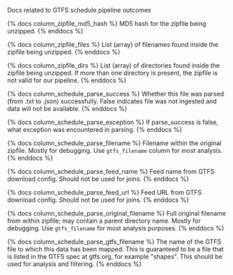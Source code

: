 Docs related to GTFS schedule pipeline outcomes

{% docs column_zipfile_md5_hash %}
MD5 hash for the zipfile being unzipped.
{% enddocs %}

{% docs column_zipfile_files %}
List (array) of filenames found inside the zipfile being unzipped.
{% enddocs %}

{% docs column_zipfile_dirs %}
List (array) of directories found inside the zipfile being unzipped.
If more than one directory is present, the zipfile is not valid for our pipeline.
{% enddocs %}

{% docs column_schedule_parse_success %}
Whether this file was parsed (from .txt to .json) successfully. False indicates file was not ingested and data will not be available.
{% enddocs %}

{% docs column_schedule_parse_exception %}
If parse_success is false, what exception was encountered in parsing.
{% enddocs %}

{% docs column_schedule_parse_filename %}
Filename within the original zipfile. Mostly for debugging. Use `gtfs_filename` column for most analysis.
{% enddocs %}

{% docs column_schedule_parse_feed_name %}
Feed name from GTFS download config.
Should not be used for joins.
{% enddocs %}

{% docs column_schedule_parse_feed_url %} Feed URL from GTFS download config.
Should not be used for joins.
{% enddocs %}

{% docs column_schedule_parse_original_filename %}
Full original filename from within zipfile; may contain a parent
directory name. Mostly for debugging. Use `gtfs_filename` for most analysis purposes.
{% enddocs %}

{% docs column_schedule_parse_gtfs_filename %}
The name of the GTFS file to which this data has been mapped.
This is guaranteed to be a file that is listed in the GTFS
spec at gtfs.org, for example "shapes".
This should be used for analysis and filtering.
{% enddocs %}
